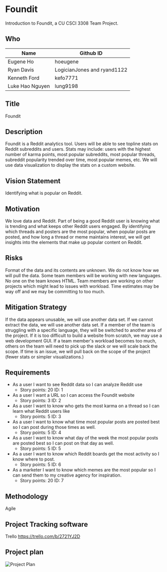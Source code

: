 # Foundit
Introduction to Foundit, a CU CSCI 3308 Team Project.

## Who
Name | Github ID
--- | ---
Eugene Ho |	 hoeugene
Ryan Davis |	 LogicianJones and ryand1122
Kenneth Ford |	 kefo7771
Luke Hao Nguyen | lung9198

## Title
Foundit

## Description
Foundit is a Reddit analytics tool. Users will be able to see topline stats on Reddit subreddits and users. Stats
may include: users with the highest number of karma points, most popular subreddits, most popular threads, subreddit popularity trended over time, most popular memes, etc. We will use data visualization to display the stats on a custom website.

## Vision Statement
Identifying what is popular on Reddit. 

## Motivation
We love data and Reddit. Part of being a good Reddit user is knowing what is trending and what keeps other Reddit users engaged. By identifying which threads and posters are the most popular, when popular posts are posted, and how long a thread or meme maintains interest, we will get insights into the elements that make up popular content on Reddit.

## Risks
Format of the data and its contents are unknown.
We do not know how we will pull the data.
Some team members will be working with new languages.
No one on the team knows HTML.
Team members are working on other projects which might lead to issues with workload.
Time estimates may be way off and we may be committing to too much.

## Mitigation Strategy
If the data appears unusable, we will use another data set.
If we cannot extract the data, we will use another data set.
If a member of the team is struggling with a specific language, they will be switched to another area of the project.
If it is too difficult to build a website from scratch, we may use a web development GUI.
If a team member's workload becomes too much, others on the team will need to pick up the slack or we will scale back the scope.
If time is an issue, we will pull back on the scope of the project (fewer stats or simpler visualizations.)

## Requirements
* As a user I want to see Reddit data so I can analyze Reddit use
  * Story points: 20 ID: 1
* As a user I want a URL so I can access the Foundit website
  * Story points: 3 ID: 2
* As a user I want to know who gets the most karma on a thread so I can learn what Reddit users like
  * Story points: 5 ID: 3
* As a user I want to know what time most popular posts are posted best so I can post during those times as well.
  * Story points: 5 ID: 4
* As a user I want to know what day of the week the most popular posts are posted best so I can post on that day as well.
  * Story points: 5 ID: 5
* As a user I want to know which Reddit boards get the most activity so I know where to post.
  * Story points: 5 ID: 6
* As a marketer I want to know which memes are the most popular so I can send them to my creative agency for inspiration.
  * Story points: 20 ID: 7
  
## Methodology
Agile

## Project Tracking software
Trello
https://trello.com/b/2721YJ2D

## Project plan
![](https://github.com/RobinsonK/CSCI3308_Foundit/blob/master/images/ProjectPlan.png "Project Plan")
